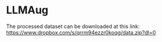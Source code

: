# LLMAug
The processed dataset can be downloaded at this link: https://www.dropbox.com/s/qrrm94ezzr0koqg/data.zip?dl=0
